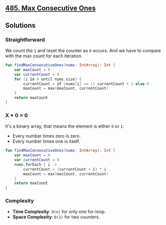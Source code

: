 ## [485. Max Consecutive Ones](https://leetcode.com/problems/max-consecutive-ones/)

## Solutions
### Straightforward
We count the `1` and reset the counter as `0` occurs. And we have to compare with the max count for each iteration.

```kotlin
fun findMaxConsecutiveOnes(nums: IntArray): Int {
    var maxCount = 0
    var currentCount = 0
    for (i in 0 until nums.size) {
        currentCount = if (nums[i] == 1) currentCount + 1 else 0
        maxCount = max(maxCount, currentCount)
    }
    return maxCount
}
```

### X * 0 = 0
It's a binary array, that means the element is either `0` or `1`:
* Every number times zero is zero.
* Every number times one is itself.

```kotlin
fun findMaxConsecutiveOnes(nums: IntArray): Int {
    var maxCount = 0
    var currentCount = 0
    nums.forEach { i ->
        currentCount = (currentCount + i) * i
        maxCount = max(macCount, currentCount)
    }
    return maxCount
}
```

### Complexity
* **Time Complexity**: `O(n)` for only one for-loop.
* **Space Complexity**: `O(1)` for two counters.